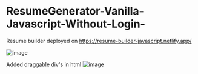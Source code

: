 # ResumeGenerator-Vanilla-Javascript-Without-Login-

Resume builder deployed on https://resume-builder-javascript.netlify.app/

![image](https://github.com/SAHIL250499/ResumeGenerator-Vanilla-Javascript-Without-Login-/assets/49812969/84835d63-0df4-499a-aa29-113ff7a52851)

Added draggable div's in html
![image](https://github.com/SAHIL250499/ResumeGenerator-Vanilla-Javascript-Without-Login-/assets/49812969/522e9260-5a9c-4fe4-ba29-e7b6caf1de23)

